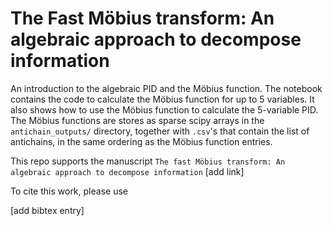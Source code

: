 # The Fast Möbius transform: An algebraic approach to decompose information
An introduction to the algebraic PID and the Möbius function. The notebook contains the code to calculate the Möbius function for up to 5 variables. It also shows how to use the Möbius function to calculate the 5-variable PID. The Möbius functions are stores as sparse scipy arrays in the `antichain_outputs/` directory, together with `.csv`'s that contain the list of antichains, in the same ordering as the Möbius function entries. 

This repo supports the manuscript `The fast Möbius transform: An algebraic approach to decompose information` [add link]

To cite this work, please use

[add bibtex entry]
